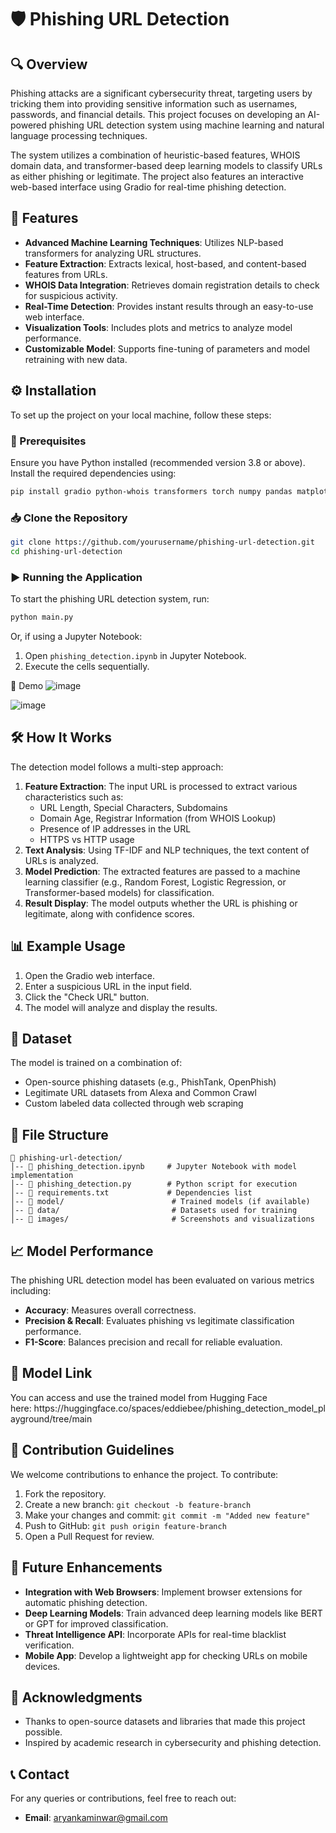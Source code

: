 # 🛡️ Phishing URL Detection

## 🔍 Overview

Phishing attacks are a significant cybersecurity threat, targeting users by tricking them into providing sensitive information such as usernames, passwords, and financial details. This project focuses on developing an AI-powered phishing URL detection system using machine learning and natural language processing techniques.

The system utilizes a combination of heuristic-based features, WHOIS domain data, and transformer-based deep learning models to classify URLs as either phishing or legitimate. The project also features an interactive web-based interface using Gradio for real-time phishing detection.

## 🚀 Features

- **Advanced Machine Learning Techniques**: Utilizes NLP-based transformers for analyzing URL structures.
- **Feature Extraction**: Extracts lexical, host-based, and content-based features from URLs.
- **WHOIS Data Integration**: Retrieves domain registration details to check for suspicious activity.
- **Real-Time Detection**: Provides instant results through an easy-to-use web interface.
- **Visualization Tools**: Includes plots and metrics to analyze model performance.
- **Customizable Model**: Supports fine-tuning of parameters and model retraining with new data.

## ⚙️ Installation

To set up the project on your local machine, follow these steps:

### 📌 Prerequisites

Ensure you have Python installed (recommended version 3.8 or above). Install the required dependencies using:

```bash
pip install gradio python-whois transformers torch numpy pandas matplotlib scikit-learn joblib tqdm requests
```

### 📥 Clone the Repository

```bash
git clone https://github.com/yourusername/phishing-url-detection.git
cd phishing-url-detection
```

### ▶️ Running the Application

To start the phishing URL detection system, run:

```bash
python main.py
```

Or, if using a Jupyter Notebook:

1. Open `phishing_detection.ipynb` in Jupyter Notebook.
2. Execute the cells sequentially.

📝 Demo
![image](https://github.com/user-attachments/assets/76a3fced-a21c-420b-9d8c-a50394732490)

![image](https://github.com/user-attachments/assets/1356095a-aa35-4781-9d81-798e30e4a929)



## 🛠️ How It Works

The detection model follows a multi-step approach:

1. **Feature Extraction**: The input URL is processed to extract various characteristics such as:
   - URL Length, Special Characters, Subdomains
   - Domain Age, Registrar Information (from WHOIS Lookup)
   - Presence of IP addresses in the URL
   - HTTPS vs HTTP usage
2. **Text Analysis**: Using TF-IDF and NLP techniques, the text content of URLs is analyzed.
3. **Model Prediction**: The extracted features are passed to a machine learning classifier (e.g., Random Forest, Logistic Regression, or Transformer-based models) for classification.
4. **Result Display**: The model outputs whether the URL is phishing or legitimate, along with confidence scores.

## 📊 Example Usage

1. Open the Gradio web interface.
2. Enter a suspicious URL in the input field.
3. Click the "Check URL" button.
4. The model will analyze and display the results.

## 📂 Dataset

The model is trained on a combination of:

- Open-source phishing datasets (e.g., PhishTank, OpenPhish)
- Legitimate URL datasets from Alexa and Common Crawl
- Custom labeled data collected through web scraping

## 📁 File Structure

```
📂 phishing-url-detection/
│-- 📜 phishing_detection.ipynb     # Jupyter Notebook with model implementation
│-- 📜 phishing_detection.py        # Python script for execution
│-- 📜 requirements.txt             # Dependencies list
│-- 📂 model/                        # Trained models (if available)
│-- 📂 data/                         # Datasets used for training
│-- 📂 images/                       # Screenshots and visualizations
```

## 📈 Model Performance

The phishing URL detection model has been evaluated on various metrics including:

- **Accuracy**: Measures overall correctness.
- **Precision & Recall**: Evaluates phishing vs legitimate classification performance.
- **F1-Score**: Balances precision and recall for reliable evaluation.

## 🔗 Model Link

You can access and use the trained model from Hugging Face here: https\://huggingface.co/spaces/eddiebee/phishing\_detection\_model\_playground/tree/main

## 🤝 Contribution Guidelines

We welcome contributions to enhance the project. To contribute:

1. Fork the repository.
2. Create a new branch: `git checkout -b feature-branch`
3. Make your changes and commit: `git commit -m "Added new feature"`
4. Push to GitHub: `git push origin feature-branch`
5. Open a Pull Request for review.

## 🔮 Future Enhancements

- **Integration with Web Browsers**: Implement browser extensions for automatic phishing detection.
- **Deep Learning Models**: Train advanced deep learning models like BERT or GPT for improved classification.
- **Threat Intelligence API**: Incorporate APIs for real-time blacklist verification.
- **Mobile App**: Develop a lightweight app for checking URLs on mobile devices.

## 🙌 Acknowledgments

- Thanks to open-source datasets and libraries that made this project possible.
- Inspired by academic research in cybersecurity and phishing detection.

## 📞 Contact

For any queries or contributions, feel free to reach out:

- **Email**: aryankaminwar@gmail.com 


